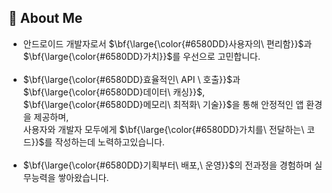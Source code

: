 <!-- <div align= "center">
    <img src="https://capsule-render.vercel.app/api?type=transparent&color=ff5757&height=180&text=Juwon's%20Github&animation=&fontColor=ff8585&fontSize=60" />
</div>

<div> -->
  <!--Body-->

  ## 👀 About Me
 - 안드로이드 개발자로서 $\bf{\large{\color{#6580DD}사용자의\ 편리함}}$과 $\bf{\large{\color{#6580DD}가치}}$를 우선으로 고민합니다.<br/><br/>
 - $\bf{\large{\color{#6580DD}효율적인\ API \ 호출}}$과 $\bf{\large{\color{#6580DD}데이터\ 캐싱}}$, $\bf{\large{\color{#6580DD}메모리\ 최적화\ 기술}}$을 통해 안정적인 앱 환경을 제공하며,<br/>사용자와 개발자 모두에게 $\bf{\large{\color{#6580DD}가치를\ 전달하는\ 코드}}$를 작성하는데 노력하고있습니다.<br/><br/>
 - $\bf{\large{\color{#6580DD}기획부터\ 배포,\ 운영}}$의 전과정을 경험하며 실무능력을 쌓아왔습니다.
  <br/>
  <br/>
    
